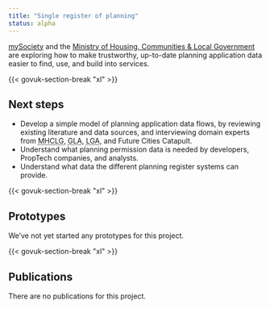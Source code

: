 ```yaml
---
title: "Single register of planning"
status: alpha
---
```


[mySociety](https://www.mysociety.org) and the [Ministry of Housing, Communities & Local Government](https://www.gov.uk/government/organisations/ministry-of-housing-communities-and-local-government) are exploring how to make trustworthy, up-to-date planning application data easier to find, use, and build into services.

{{< govuk-section-break "xl" >}}

## Next steps

* Develop a simple model of planning application data flows, by reviewing existing literature and data sources, and interviewing domain experts from <abbr title="Ministry of Housing, Communities & Local Government">MHCLG</abbr>, <abbr title="Greater London Assembly">GLA</abbr>, <abbr title="Local Government Association">LGA</abbr>, and Future Cities Catapult.
* Understand what planning permission data is needed by developers, PropTech companies, and analysts.
* Understand what data the different planning register systems can provide.

{{< govuk-section-break "xl" >}}

## Prototypes

We’ve not yet started any prototypes for this project.

{{< govuk-section-break "xl" >}}

## Publications

There are no publications for this project.
